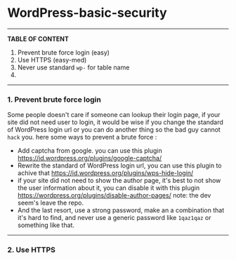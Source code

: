 # WordPress-basic-security
-----
**TABLE OF CONTENT**
1. Prevent brute force login (easy)
2. Use HTTPS  (easy-med)
3. Never use standard `wp-` for table name
4.
-----
### 1. Prevent brute force login
Some people doesn't care if someone can lookup their login page, if your site did not need user to login, it would be wise if you change the standard of WordPress login url or you can do another thing so the bad guy cannot `hack` you. here some ways to prevent a brute force :
- Add captcha from google. you can use this plugin https://id.wordpress.org/plugins/google-captcha/
- Rewrite the standard of WordPress login url, you can use this plugin to achive that https://id.wordpress.org/plugins/wps-hide-login/
- if your site did not need to show the author page, it's best to not show the user information about it, you can disable it with this plugin https://wordpress.org/plugins/disable-author-pages/ note: the dev seem's leave the repo.
- And the last resort, use a strong password, make an a combination that it's hard to find, and never use a generic password like `1qaz1qaz` or something like that.
-----
### 2. Use HTTPS
